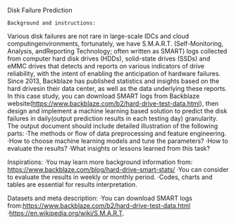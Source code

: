 Disk Failure Prediction

    Background and instructions:
Various disk failures are not rare in large-scale IDCs and cloud computingenvironments, fortunately, we have S.M.A.R.T. (Self-Monitoring, Analysis, andReporting Technology; often written as SMART) logs collected from computer hard disk drives (HDDs), solid-state drives (SSDs) and eMMC drives that detects and reports on various indicators of drive reliability, with the intent of enabling the anticipation of hardware failures.
Since 2013, Backblaze has published statistics and insights based on the hard drivesin their data center, as well as the data underlying these reports. In this case study, you can download SMART logs from Backblaze website(https://www.backblaze.com/b2/hard-drive-test-data.html), then design and implement a machine learning based solution to predict the disk failures in daily(output prediction results in each testing day) granularity. The output document should include detailed illustration of the following parts:
·The methods or flow of data preprocessing and feature engineering.
·How to choose machine learning models and tune the parameters?
·How to evaluate the results?
·What insights or lessons learned from this task? 
 
Inspirations:
·You may learn more background information from: https://www.backblaze.com/blog/hard-drive-smart-stats/
·You can consider to evaluate the results in weekly or monthly period.
·Codes, charts and tables are essential for results interpretation.
 
Datasets and meta description:
·You can download SMART logs from:https://www.backblaze.com/b2/hard-drive-test-data.html
·https://en.wikipedia.org/wiki/S.M.A.R.T.

